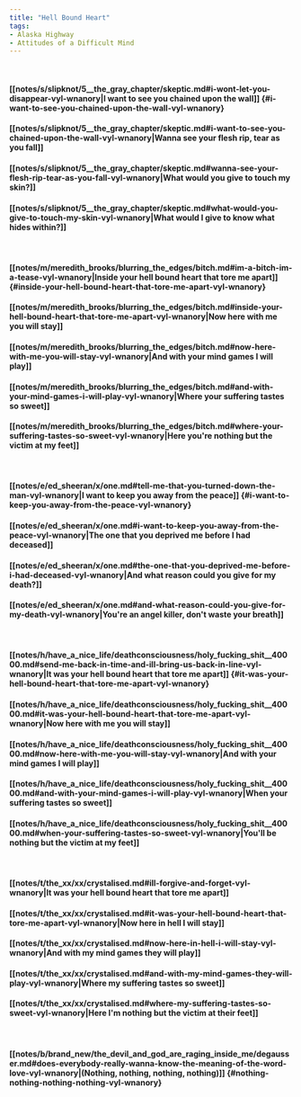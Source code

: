 ```yaml
---
title: "Hell Bound Heart"
tags:
- Alaska Highway
- Attitudes of a Difficult Mind
---
```

&nbsp;
#### [[notes/s/slipknot/5__the_gray_chapter/skeptic.md#i-wont-let-you-disappear-vyl-wnanory|I want to see you chained upon the wall]] {#i-want-to-see-you-chained-upon-the-wall-vyl-wnanory}
#### [[notes/s/slipknot/5__the_gray_chapter/skeptic.md#i-want-to-see-you-chained-upon-the-wall-vyl-wnanory|Wanna see your flesh rip, tear as you fall]]
#### [[notes/s/slipknot/5__the_gray_chapter/skeptic.md#wanna-see-your-flesh-rip-tear-as-you-fall-vyl-wnanory|What would you give to touch my skin?]]
#### [[notes/s/slipknot/5__the_gray_chapter/skeptic.md#what-would-you-give-to-touch-my-skin-vyl-wnanory|What would I give to know what hides within?]]
&nbsp;
#### [[notes/m/meredith_brooks/blurring_the_edges/bitch.md#im-a-bitch-im-a-tease-vyl-wnanory|Inside your hell bound heart that tore me apart]] {#inside-your-hell-bound-heart-that-tore-me-apart-vyl-wnanory}
#### [[notes/m/meredith_brooks/blurring_the_edges/bitch.md#inside-your-hell-bound-heart-that-tore-me-apart-vyl-wnanory|Now here with me you will stay]]
#### [[notes/m/meredith_brooks/blurring_the_edges/bitch.md#now-here-with-me-you-will-stay-vyl-wnanory|And with your mind games I will play]]
#### [[notes/m/meredith_brooks/blurring_the_edges/bitch.md#and-with-your-mind-games-i-will-play-vyl-wnanory|Where your suffering tastes so sweet]]
#### [[notes/m/meredith_brooks/blurring_the_edges/bitch.md#where-your-suffering-tastes-so-sweet-vyl-wnanory|Here you're nothing but the victim at my feet]]
&nbsp;
#### [[notes/e/ed_sheeran/x/one.md#tell-me-that-you-turned-down-the-man-vyl-wnanory|I want to keep you away from the peace]] {#i-want-to-keep-you-away-from-the-peace-vyl-wnanory}
#### [[notes/e/ed_sheeran/x/one.md#i-want-to-keep-you-away-from-the-peace-vyl-wnanory|The one that you deprived me before I had deceased]]
#### [[notes/e/ed_sheeran/x/one.md#the-one-that-you-deprived-me-before-i-had-deceased-vyl-wnanory|And what reason could you give for my death?]]
#### [[notes/e/ed_sheeran/x/one.md#and-what-reason-could-you-give-for-my-death-vyl-wnanory|You're an angel killer, don't waste your breath]]
&nbsp;
#### [[notes/h/have_a_nice_life/deathconsciousness/holy_fucking_shit__40000.md#send-me-back-in-time-and-ill-bring-us-back-in-line-vyl-wnanory|It was your hell bound heart that tore me apart]] {#it-was-your-hell-bound-heart-that-tore-me-apart-vyl-wnanory}
#### [[notes/h/have_a_nice_life/deathconsciousness/holy_fucking_shit__40000.md#it-was-your-hell-bound-heart-that-tore-me-apart-vyl-wnanory|Now here with me you will stay]]
#### [[notes/h/have_a_nice_life/deathconsciousness/holy_fucking_shit__40000.md#now-here-with-me-you-will-stay-vyl-wnanory|And with your mind games I will play]]
#### [[notes/h/have_a_nice_life/deathconsciousness/holy_fucking_shit__40000.md#and-with-your-mind-games-i-will-play-vyl-wnanory|When your suffering tastes so sweet]]
#### [[notes/h/have_a_nice_life/deathconsciousness/holy_fucking_shit__40000.md#when-your-suffering-tastes-so-sweet-vyl-wnanory|You'll be nothing but the victim at my feet]]
&nbsp;
#### [[notes/t/the_xx/xx/crystalised.md#ill-forgive-and-forget-vyl-wnanory|It was your hell bound heart that tore me apart]]
#### [[notes/t/the_xx/xx/crystalised.md#it-was-your-hell-bound-heart-that-tore-me-apart-vyl-wnanory|Now here in hell I will stay]]
#### [[notes/t/the_xx/xx/crystalised.md#now-here-in-hell-i-will-stay-vyl-wnanory|And with my mind games they will play]]
#### [[notes/t/the_xx/xx/crystalised.md#and-with-my-mind-games-they-will-play-vyl-wnanory|Where my suffering tastes so sweet]]
#### [[notes/t/the_xx/xx/crystalised.md#where-my-suffering-tastes-so-sweet-vyl-wnanory|Here I'm nothing but the victim at their feet]]
&nbsp;
#### [[notes/b/brand_new/the_devil_and_god_are_raging_inside_me/degausser.md#does-everybody-really-wanna-know-the-meaning-of-the-word-love-vyl-wnanory|(Nothing, nothing, nothing, nothing)]] {#nothing-nothing-nothing-nothing-vyl-wnanory}
